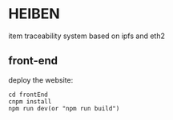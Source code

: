# HEIBEN
item traceability system based on ipfs and eth2
## front-end
deploy the website:
```$xslt
cd frontEnd
cnpm install
npm run dev(or "npm run build")
```